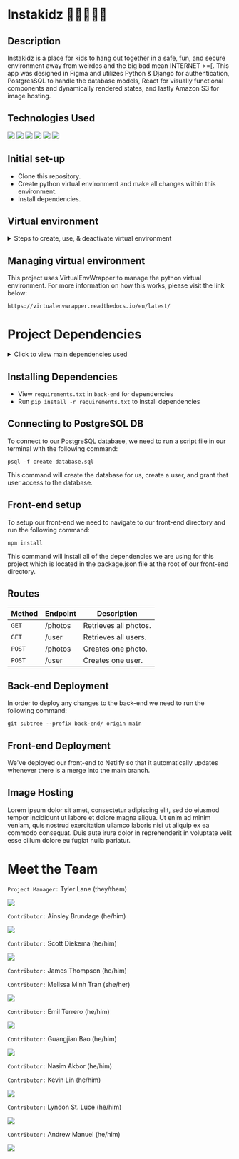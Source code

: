 # Instakidz 🕵🏾‍♂️👧🏻

## Description

Instakidz is a place for kids to hang out together in a safe, fun, and secure environment away from weirdos and the big bad mean INTERNET >=[. This app was designed in Figma and utilizes Python & Django for authentication, PostgresSQL to handle the database models, React for visually functional components and dynamically rendered states, and lastly Amazon S3 for image hosting.

## Technologies Used

<p float="left">
<img src="https://img.icons8.com/fluency/48/000000/python.png"/>
<img src="https://img.icons8.com/color/48/000000/postgreesql.png"/>
<img src="https://img.icons8.com/color/48/000000/django.png"/>
<img src="https://img.icons8.com/color/48/000000/amazon-s3.png"/>
<img src="https://img.icons8.com/dusk/48/000000/react.png"/>
<img src="https://img.icons8.com/color/48/000000/figma--v1.png"/>
</p>

## Initial set-up

- Clone this repository.
- Create python virtual environment and make all changes within this environment.
- Install dependencies.

## Virtual environment

<details>
<summary>Steps to create, use, & deactivate virtual environment</summary>
<br>

    Create:  mkvirtualenv slothstagram

    Connect: workon slothstagram

    Disconnect: deactivate

</details>

## Managing virtual environment

This project uses VirtualEnvWrapper to manage the python virtual environment. For more information on how this works, please visit the link below:

`https://virtualenvwrapper.readthedocs.io/en/latest/`

# Project Dependencies

<details>
<summary>Click to view main dependencies used</summary>
<br>
  <ul>
    <li>Django</li>
    <li>Django Rest Framework</li>
    <li>Psycopg2-binary</li>
    <li>Whitenoise</li>
    <li>Dotenv</li>
    <li>Gunicorn</li>
    <li>DJ Database URL</li>
  </ul>
</details>

## Installing Dependencies

- View `requirements.txt` in `back-end` for dependencies
- Run `pip install -r requirements.txt` to install dependencies

## Connecting to PostgreSQL DB

To connect to our PostgreSQL database, we need to run a script file in our terminal with the following command:

```
psql -f create-database.sql
```

This command will create the database for us, create a user, and grant that user access to the database.

## Front-end setup

To setup our front-end we need to navigate to our front-end directory and run the following command:

```
npm install
```

This command will install all of the dependencies we are using for this project which is located in the package.json file at the root of our front-end directory.

## Routes

| Method | Endpoint | Description           |
| ------ | -------- | --------------------- |
| `GET`  | /photos  | Retrieves all photos. |
| `GET`  | /user    | Retrieves all users.  |
| `POST` | /photos  | Creates one photo.    |
| `POST` | /user    | Creates one user.     |

## Back-end Deployment

In order to deploy any changes to the back-end we need to run the following command:

```
git subtree --prefix back-end/ origin main
```

## Front-end Deployment

We've deployed our front-end to Netlify so that it automatically updates whenever there is a merge into the main branch.

## Image Hosting

Lorem ipsum dolor sit amet, consectetur adipiscing elit, sed do eiusmod tempor incididunt ut labore et dolore magna aliqua. Ut enim ad minim veniam, quis nostrud exercitation ullamco laboris nisi ut aliquip ex ea commodo consequat. Duis aute irure dolor in reprehenderit in voluptate velit esse cillum dolore eu fugiat nulla pariatur.

# Meet the Team

`Project Manager:`
Tyler Lane (they/them)

[![](https://github.com/Underwaterr.png?size=100)](https://github.com/Underwaterr)

`Contributor:` Ainsley Brundage (he/him)

[![](https://github.com/AinsleyB29.png?size=100)](https://github.com/AinsleyB29)

`Contributor:` Scott Diekema (he/him)

[![](https://github.com/officecowboy.png?size=100)](https://github.com/officecowboy)

`Contributor:` James Thompson (he/him)

`Contributor:` Melissa Minh Tran (she/her)

[![](https://github.com/mcmtnyc.png?size=100)](https://github.com/mcmtnyc)

`Contributor:` Emil Terrero (he/him)

[![](https://github.com/emilterrero.png?size=100)](https://github.com/emilterrero)

`Contributor:` Guangjian Bao (he/him)

[![](https://github.com/johndreamfuture.png?size=100)](https://github.com/johndreamfuture)

`Contributor:` Nasim Akbor (he/him)

`Contributor:` Kevin Lin (he/him)

[![](https://github.com/Linkevin1997.png?size=100)](https://github.com/Linkevin1997)

`Contributor:` Lyndon St. Luce (he/him)

[![](https://github.com/LyndonYRB.png?size=100)](https://github.com/LyndonYRB)

`Contributor:` Andrew Manuel (he/him)

[![](https://github.com/drainodrew.png?size=100)](https://github.com/drainodrew)
